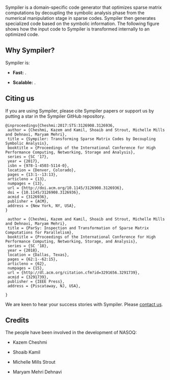 Sympiler is a domain-specific code generator that optimizes sparse matrix computations by decoupling the symbolic analysis phase from the numerical manipulation stage in sparse codes. Sympiler then generates specialized code based on the symbolic information. The following figure shows how the input code to Sympiler is transformed internally to an optimized code.


## Why Sympiler?
Sympiler is:



* **Fast:** .


* **Scalable:** .

## Citing us
If you are using Sympiler, please cite Sympiler papers or support us by putting a star in the Sympiler GitHub repository.

```
@inproceedings{Cheshmi:2017:STS:3126908.3126936,
 author = {Cheshmi, Kazem and Kamil, Shoaib and Strout, Michelle Mills and Dehnavi, Maryam Mehri},
 title = {Sympiler: Transforming Sparse Matrix Codes by Decoupling Symbolic Analysis},
 booktitle = {Proceedings of the International Conference for High Performance Computing, Networking, Storage and Analysis},
 series = {SC '17},
 year = {2017},
 isbn = {978-1-4503-5114-0},
 location = {Denver, Colorado},
 pages = {13:1--13:13},
 articleno = {13},
 numpages = {13},
 url = {http://doi.acm.org/10.1145/3126908.3126936},
 doi = {10.1145/3126908.3126936},
 acmid = {3126936},
 publisher = {ACM},
 address = {New York, NY, USA},
}
``` 

```@inproceedings{Cheshmi:2018:PIT:3291656.3291739,
 author = {Cheshmi, Kazem and Kamil, Shoaib and Strout, Michelle Mills and Dehnavi, Maryam Mehri},
 title = {ParSy: Inspection and Transformation of Sparse Matrix Computations for Parallelism},
 booktitle = {Proceedings of the International Conference for High Performance Computing, Networking, Storage, and Analysis},
 series = {SC '18},
 year = {2018},
 location = {Dallas, Texas},
 pages = {62:1--62:15},
 articleno = {62},
 numpages = {15},
 url = {http://dl.acm.org/citation.cfm?id=3291656.3291739},
 acmid = {3291739},
 publisher = {IEEE Press},
 address = {Piscataway, NJ, USA},

}
 ```

We are keen to hear your success stories with Sympiler. Please [contact us](mailto:kazem@cs.toronto.edu).

## Credits
The people have been involved in the development of NASOQ:

* Kazem Cheshmi

* Shoaib Kamil

* Michelle Mills Strout

* Maryam Mehri Dehnavi

